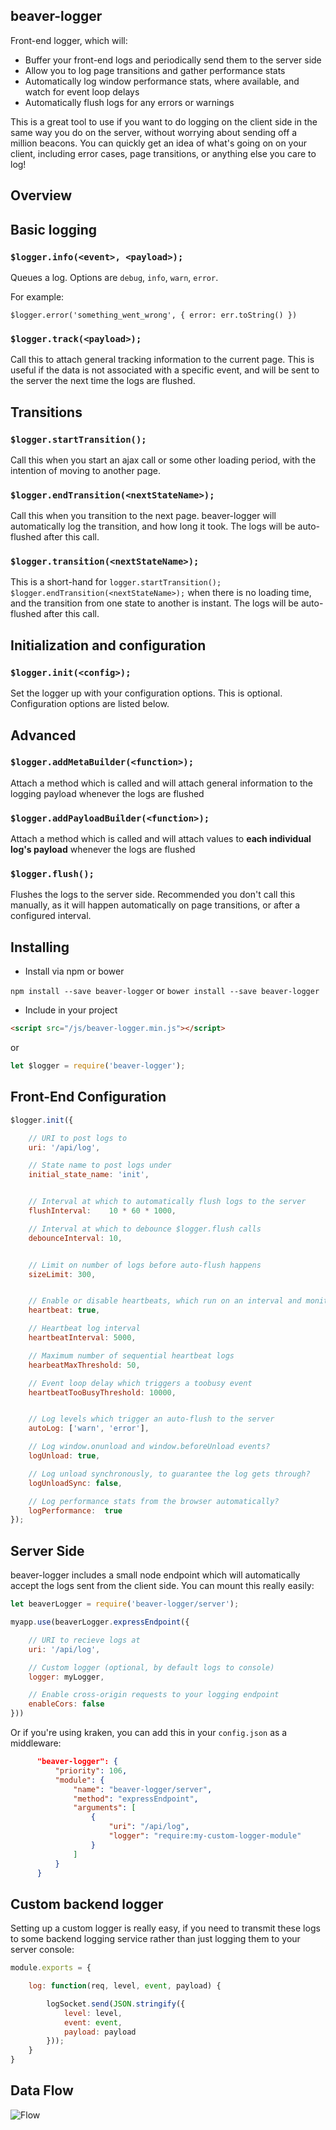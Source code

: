 beaver-logger
------------

Front-end logger, which will:

- Buffer your front-end logs and periodically send them to the server side
- Allow you to log page transitions and gather performance stats
- Automatically log window performance stats, where available, and watch for event loop delays
- Automatically flush logs for any errors or warnings

This is a great tool to use if you want to do logging on the client side in the same way you do on the server, without worrying about sending off a million beacons. You can quickly get an idea of what's going on on your client, including error cases, page transitions, or anything else you care to log!

Overview
---------


## Basic logging

### `$logger.info(<event>, <payload>);`

Queues a log. Options are `debug`, `info`, `warn`, `error`.

For example:

`$logger.error('something_went_wrong', { error: err.toString() })`

### `$logger.track(<payload>);`

Call this to attach general tracking information to the current page. This is useful if the data is not associated with a specific event, and will be sent to the server the next time the logs are flushed.


## Transitions

### `$logger.startTransition();`

Call this when you start an ajax call or some other loading period, with the intention of moving to another page.

### `$logger.endTransition(<nextStateName>);`

Call this when you transition to the next page. beaver-logger will automatically log the transition, and how long it took. The logs will be auto-flushed after this call.

### `$logger.transition(<nextStateName>);`

This is a short-hand for `logger.startTransition(); $logger.endTransition(<nextStateName>);` when there is no loading time, and the transition from one state to another is instant. The logs will be auto-flushed after this call.


## Initialization and configuration

### `$logger.init(<config>);`

Set the logger up with your configuration options. This is optional. Configuration options are listed below.


## Advanced

### `$logger.addMetaBuilder(<function>);`

Attach a method which is called and will attach general information to the logging payload whenever the logs are flushed

### `$logger.addPayloadBuilder(<function>);`

Attach a method which is called and will attach values to **each individual log's payload** whenever the logs are flushed

### `$logger.flush();`

Flushes the logs to the server side. Recommended you don't call this manually, as it will happen automatically on page transitions, or after a configured interval.


Installing
----------

- Install via npm or bower

`npm install --save beaver-logger` or `bower install --save beaver-logger`

- Include in your project

```html
<script src="/js/beaver-logger.min.js"></script>
```

or

```javascript
let $logger = require('beaver-logger');
```


Front-End Configuration
-----------------------

```javascript
$logger.init({

    // URI to post logs to
    uri: '/api/log',

    // State name to post logs under
    initial_state_name: 'init',


    // Interval at which to automatically flush logs to the server
    flushInterval:    10 * 60 * 1000,

    // Interval at which to debounce $logger.flush calls
    debounceInterval: 10,


    // Limit on number of logs before auto-flush happens
    sizeLimit: 300,


    // Enable or disable heartbeats, which run on an interval and monitor for event loop delays
    heartbeat: true,

    // Heartbeat log interval
    heartbeatInterval: 5000,

    // Maximum number of sequential heartbeat logs
    hearbeatMaxThreshold: 50,

    // Event loop delay which triggers a toobusy event
    heartbeatTooBusyThreshold: 10000,


    // Log levels which trigger an auto-flush to the server
    autoLog: ['warn', 'error'],

    // Log window.onunload and window.beforeUnload events?
    logUnload: true,

    // Log unload synchronously, to guarantee the log gets through?
    logUnloadSync: false,

    // Log performance stats from the browser automatically?
    logPerformance:  true
});
```

Server Side
-----------

beaver-logger includes a small node endpoint which will automatically accept the logs sent from the client side. You can mount this really easily:

```javascript
let beaverLogger = require('beaver-logger/server');

myapp.use(beaverLogger.expressEndpoint({

    // URI to recieve logs at
    uri: '/api/log',

    // Custom logger (optional, by default logs to console)
    logger: myLogger,

    // Enable cross-origin requests to your logging endpoint
    enableCors: false
}))
```

Or if you're using kraken, you can add this in your `config.json` as a middleware:

```json
      "beaver-logger": {
          "priority": 106,
          "module": {
              "name": "beaver-logger/server",
              "method": "expressEndpoint",
              "arguments": [
                  {
                      "uri": "/api/log",
                      "logger": "require:my-custom-logger-module"
                  }
              ]
          }
      }
```

Custom backend logger
---------------------

Setting up a custom logger is really easy, if you need to transmit these logs to some backend logging service rather than just logging them to your server console:

```javascript
module.exports = {

    log: function(req, level, event, payload) {

        logSocket.send(JSON.stringify({
            level: level,
            event: event,
            payload: payload
        }));
    }
}
```


Data Flow
---------

![Flow](/flow.png?raw=true)
